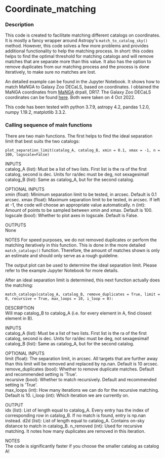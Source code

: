 # Coordinate_matching


### Description

This code is created to facilitate matching different catalogs on coordinates. It is mostly a fancy wrapper around Astropy's `match_to_catalog_sky()` method. However, this code solves a few more problems and provides additional functionality to help the matching process.
In short: this codes helps to find the optimal threshold for matching catalogs and will remove matches that are separate more than this value.
It also has the option to remove duplicates from our matching process and the process is done iteratively, to make sure no matches are lost. 

An detailed example can be found in the Jupyter Notebook. It shows how to match MaNGA to Galaxy Zoo DECaLS, based on coordinates. 
I obtained the MaNGA coordinates from [MaNGA](https://www.sdss.org/dr17/manga/) drpall, DR17. 
The Galaxy Zoo DECaLS coordinates can be found [here](https://arxiv.org/abs/2102.08414). Both were taken on 4 Oct 2022.

This code has been tested with python 3.7.9, astropy 4.2, pandas 1.2.0, numpy 1.19.2, matplotlib 3.3.2.


### Calling sequence of main functions

There are two main functions. The first helps to find the ideal separation limit that best suits the two catalogs:

```plot_separation_limit(catalog_A, catalog_B, xmin = 0.1, xmax = -1, n = 100, logscale=False)```

INPUTS  
catalog_A (list): Must be a list of two lists. First list is the ra of the first catalog, second is dec. Units for ra/dec must be deg, not sexagesimal!  
catalog_B (list): Same as catalog_A, but for the second catalog.  

OPTIONAL INPUTS  
xmin (float): Minimum separation limit to be tested, in arcsec. Default is 0.1 arcsec.
xmax (float): Maximum separation limit to be tested, in arcsec. If left at -1, the code will choose an appropriate value automatically.
n (int): Amount of points to be sampled between xmin and xmax.  Default is 100.
logscale (bool): Whether to plot axes in logscale. Default is False.

OUTPUTS  
None  

NOTES
For speed purposes, we do not removed duplicates or perform the matching iteratively in this function. 
This is done in the more detailed `match_catalogs()` function. Therefore, the amount of matches shown is 
only an estimate and should only serve as a rough guideline. 


The output plot can be used to determine the ideal separation limit. Please refer to the example Jupyter Notebook for more details.

After an ideal separation limit is determined, this next function actually does the matching:

```match_catalogs(catalog_A, catalog_B, remove_duplicates = True, limit = 0, recursive = True, max_loops = 10, i_loop = 0):```

DESCRIPTION  
Will map catalog_B to catalog_A (i.e. for every element in A, find closest element in B).  

INPUTS  
catalog_A (list): Must be a list of two lists. First list is the ra of the first catalog, second is dec. Units for ra/dec must be deg, not sexagesimal!  
catalog_B (list): Same as catalog_A, but for the second catalog.  

OPTIONAL INPUTS  
limit (float): The separation limit, in arcsec. All targets that are further away than this limit will be removed and replaced by np.nan. Default is 10 arcsec.  
remove_duplicates (bool): Whether to remove duplicate matches. Default and recommended setting is 'True'.  
recursive (bool): Whether to match recursively. Default and recommended setting is 'True'.  
max_loops (int): How many iterations we can do for the recursive matching. Default is 10. 
i_loop (int): Which iteration we are currently on.   

OUTPUT  
idx (list): List of length equal to catalog_A. Every entry has the index of corresponding row in catalog_B. If no match is found, entry is np.nan instead. 
d2d (list): List of length equal to catalog_A. Contains on-sky distance to match in catalog_B. 
n_removed (int): Used for recursive matching. It notes how many duplicates are removed in this iteration.  

NOTES  
The code is significantly faster if you choose the smaller catalog as catalog A!  




